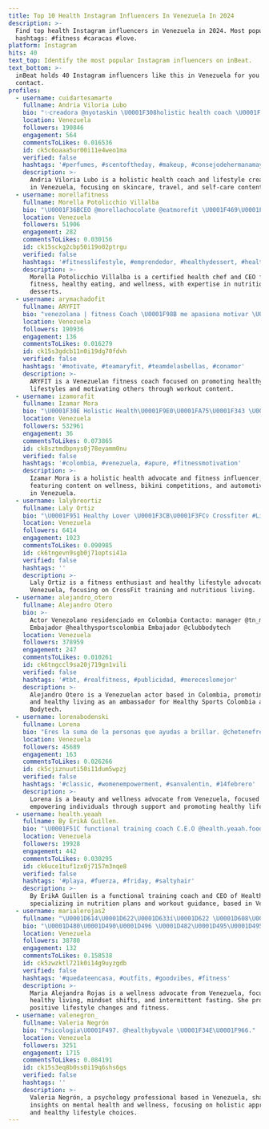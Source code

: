 ```yaml
---
title: Top 10 Health Instagram Influencers In Venezuela In 2024
description: >-
  Find top health Instagram influencers in Venezuela in 2024. Most popular
  hashtags: #fitness #caracas #love.
platform: Instagram
hits: 40
text_top: Identify the most popular Instagram influencers on inBeat.
text_bottom: >-
  inBeat holds 40 Instagram influencers like this in Venezuela for you to
  contact.
profiles:
  - username: cuidartesamarte
    fullname: Andria Viloria Lubo
    bio: "✨creadora @nyotaskin \U0001F308holistic health coach \U0001F98Blifestyle, skincare, travel, self-care"
    location: Venezuela
    followers: 190846
    engagement: 564
    commentsToLikes: 0.016536
    id: ck5c6oaaa5ur00i11e4weo1ma
    verified: false
    hashtags: '#perfumes, #scentoftheday, #makeup, #consejodehermanamayor'
    description: >-
      Andria Viloria Lubo is a holistic health coach and lifestyle creator based
      in Venezuela, focusing on skincare, travel, and self-care content.
  - username: morellafitness
    fullname: Morella Potolicchio Villalba
    bio: "\U0001F36BCEO @morellachocolate @eatmorefit \U0001F469\U0001F3FB‍\U0001F373Chef Saludable Certificada \U0001F463 #HealthyMom @bemorechiara \U0001F3C66ta BikiniWorldRanking 17’"
    location: Venezuela
    followers: 51906
    engagement: 282
    commentsToLikes: 0.030156
    id: ck15sckg2cbp50i19o02ptrgu
    verified: false
    hashtags: '#fitnesslifestyle, #emprendedor, #healthydessert, #healthyfoodporn'
    description: >-
      Morella Potolicchio Villalba is a certified health chef and CEO focused on
      fitness, healthy eating, and wellness, with expertise in nutritious
      desserts.
  - username: arymachadofit
    fullname: ARYFIT
    bio: "venezolana | fitness Coach \U0001F98B me apasiona motivar \U0001F33F healthy lifestyle workout w me ↓"
    location: Venezuela
    followers: 190936
    engagement: 136
    commentsToLikes: 0.016279
    id: ck15s3gdcb11n0i19dg70fdvh
    verified: false
    hashtags: '#motivate, #teamaryfit, #teamdelasbellas, #conamor'
    description: >-
      ARYFIT is a Venezuelan fitness coach focused on promoting healthy
      lifestyles and motivating others through workout content.
  - username: izamorafit
    fullname: Izamar Mora
    bio: "\U0001F30E Holistic Health\U0001F9E0\U0001FA75\U0001F343 \U0001F698 Imagen @mm4wd \U0001F529 Venta de vehículos @izamora4wd \U0001F947 Campeona Bikini Vzla 2015 \U0001F4CD Venezuela \U0001F1FB\U0001F1EA"
    location: Venezuela
    followers: 532961
    engagement: 36
    commentsToLikes: 0.073865
    id: ck8sztmdbpnys0j78eyamm0nu
    verified: false
    hashtags: '#colombia, #venezuela, #apure, #fitnessmotivation'
    description: >-
      Izamar Mora is a holistic health advocate and fitness influencer,
      featuring content on wellness, bikini competitions, and automotive sales
      in Venezuela.
  - username: lalybreortiz
    fullname: Laly Ortiz
    bio: "\U0001F951 Healthy Lover \U0001F3CB\U0001F3FC‍♀️ Crossfiter #Lidera9"
    location: Venezuela
    followers: 6414
    engagement: 1023
    commentsToLikes: 0.090985
    id: ck6tngevn9sgb0j71optsi41a
    verified: false
    hashtags: ''
    description: >-
      Laly Ortiz is a fitness enthusiast and healthy lifestyle advocate based in
      Venezuela, focusing on CrossFit training and nutritious living.
  - username: alejandro_otero
    fullname: Alejandro Otero
    bio: >-
      Actor Venezolano residenciado en Colombia Contacto: manager @tn_management
      Embajador @healthysportscolombia Embajador @clubbodytech
    location: Venezuela
    followers: 378959
    engagement: 247
    commentsToLikes: 0.010261
    id: ck6tngccl9sa20j719gn1vili
    verified: false
    hashtags: '#tbt, #realfitness, #publicidad, #mereceslomejor'
    description: >-
      Alejandro Otero is a Venezuelan actor based in Colombia, promoting fitness
      and healthy living as an ambassador for Healthy Sports Colombia and Club
      Bodytech.
  - username: lorenabodenski
    fullname: Lorena
    bio: "Eres la suma de la personas que ayudas a brillar. @chetenefrega.ve @adaicollection Beauty and Healthy life Publicidad \U0001F4E9"
    location: Venezuela
    followers: 45689
    engagement: 163
    commentsToLikes: 0.026266
    id: ck5cjiznuuti50i11dum5wpzj
    verified: false
    hashtags: '#classic, #womenempowerment, #sanvalentin, #14febrero'
    description: >-
      Lorena is a beauty and wellness advocate from Venezuela, focused on
      empowering individuals through support and promoting healthy lifestyles.
  - username: health.yeaah
    fullname: By ErikA Guillen.
    bio: "\U0001F51C functional training coach C.E.O @health.yeaah.food Plan de nutrición y Entrenamiento info al DM. Atleta @metabolicvenezuela Crossfitera \U0001F3CB️‍♂️"
    location: Venezuela
    followers: 19928
    engagement: 442
    commentsToLikes: 0.030295
    id: ck6uce1tuf1zx0j7157m3nqe8
    verified: false
    hashtags: '#playa, #fuerza, #friday, #saltyhair'
    description: >-
      By ErikA Guillen is a functional training coach and CEO of Health.yeaah,
      specializing in nutrition plans and workout guidance, based in Venezuela.
  - username: marialerojas2
    fullname: "\U0001D614\U0001D622\U0001D633í\U0001D622 \U0001D608\U0001D62D\U0001D626\U0001D62B\U0001D622\U0001D62F\U0001D625\U0001D633\U0001D622 \U0001D619\U0001D630\U0001D62B\U0001D622\U0001D634"
    bio: "\U0001D480\U0001D490\U0001D496 \U0001D482\U0001D495\U0001D495\U0001D493\U0001D482\U0001D484\U0001D495 \U0001D498\U0001D489\U0001D482\U0001D495 \U0001D49A\U0001D490\U0001D496 \U0001D495\U0001D489\U0001D48A\U0001D48F\U0001D48C. \U0001F33F ❤️♣️ #healthy #intermittentfasting \U0001F33F Venezuela \U0001F1FB\U0001F1EA"
    location: Venezuela
    followers: 38780
    engagement: 132
    commentsToLikes: 0.158538
    id: ck5zwzktl721k0i14g9uyzgdb
    verified: false
    hashtags: '#quedateencasa, #outfits, #goodvibes, #fitness'
    description: >-
      Maria Alejandra Rojas is a wellness advocate from Venezuela, focusing on
      healthy living, mindset shifts, and intermittent fasting. She promotes
      positive lifestyle changes and fitness.
  - username: valenegron_
    fullname: Valeria Negrón
    bio: "Psicologia\U0001F497. @healthybyvale \U0001F34E\U0001F966."
    location: Venezuela
    followers: 3251
    engagement: 1715
    commentsToLikes: 0.084191
    id: ck15s3eq8b0ss0i19q6shs6gs
    verified: false
    hashtags: ''
    description: >-
      Valeria Negrón, a psychology professional based in Venezuela, shares
      insights on mental health and wellness, focusing on holistic approaches
      and healthy lifestyle choices.
---
```



